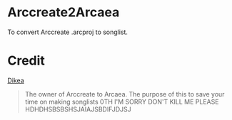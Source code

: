# Arccreate2Arcaea
To convert Arccreate .arcproj to songlist.

# Credit
[Dikea](https://youtube.com/channel/UCdrPqQKoar-2UqySSnb-cJQ)

> The owner of Arccreate to Arcaea. The purpose of this to save your time on making songlists
> 0TH I'M SORRY
> DON'T KILL ME PLEASE HDHDHSBSBSHSJAIAJSBDIFJDJSJ
